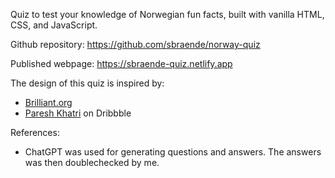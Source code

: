 Quiz to test your knowledge of Norwegian fun facts, built with vanilla HTML, CSS, and JavaScript.

Github repository:
https://github.com/sbraende/norway-quiz

Published webpage:
https://sbraende-quiz.netlify.app

The design of this quiz is inspired by:

- [Brilliant.org](https://brilliant.org/)
- [Paresh Khatri](https://dribbble.com/kpdesigns) on Dribbble

References:

- ChatGPT was used for generating questions and answers. The answers was then doublechecked by me.
